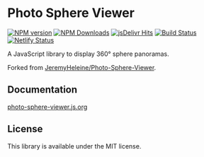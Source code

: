# Photo Sphere Viewer

[![NPM version](https://img.shields.io/npm/v/@photo-sphere-viewer/core?logo=npm)](https://www.npmjs.com/package/@photo-sphere-viewer/core)
[![NPM Downloads](https://img.shields.io/npm/dm/@photo-sphere-viewer/core?color=f86036&label=npm&logo=npm)](https://www.npmjs.com/package/@photo-sphere-viewer/core)
[![jsDelivr Hits](https://img.shields.io/jsdelivr/npm/hm/@photo-sphere-viewer/core?color=%23f86036&logo=jsdelivr)](https://www.jsdelivr.com/package/npm/@photo-sphere-viewer/core)
[![Build Status](https://img.shields.io/github/actions/workflow/status/mistic100/Photo-Sphere-Viewer/build.yml?branch=main&logo=github)](https://github.com/mistic100/Photo-Sphere-Viewer/actions/workflows/build.yml)
[![Netlify Status](https://img.shields.io/netlify/472fe613-7694-4e61-a662-07e3b988afb3?logo=netlify)](https://photo-sphere-viewer.js.org)

A JavaScript library to display 360° sphere panoramas.

Forked from [JeremyHeleine/Photo-Sphere-Viewer](https://github.com/JeremyHeleine/Photo-Sphere-Viewer).

## Documentation

[photo-sphere-viewer.js.org](https://photo-sphere-viewer.js.org)

## License

This library is available under the MIT license.
